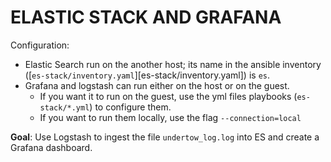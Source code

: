 # ELASTIC STACK AND GRAFANA

Configuration:
- Elastic Search run on the another host; its name in the ansible inventory ([`es-stack/inventory.yaml`][es-stack/inventory.yaml]) is `es`.
- Grafana and logstash can run either on the host or on the guest.
    - If you want it to run on the guest, use the yml files playbooks (`es-stack/*.yml`) to configure them.
    - If you want to run them locally, use the flag `--connection=local`

**Goal**:
Use Logstash to ingest the file `undertow_log.log` into ES and create a Grafana dashboard.
